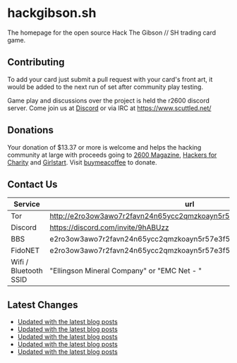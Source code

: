 # hackgibson.sh
The homepage for the open source Hack The Gibson // SH trading card game.


## Contributing

To add your card just submit a pull request with your card's front art, it would be added to the next run of set after community play testing.

Game play and discussions over the project is held the r2600 discord server. Come join us at [Discord](https://discord.com/invite/9hABUzz) or via IRC at https://www.scuttled.net/


## Donations

Your donation of $13.37 or more is welcome and helps the hacking community at large with proceeds going to [2600 Magazine](https://2600.com/), [Hackers for Charity](https://hackersforcharity.org) and [Girlstart](https://girlstart.org).  Visit [buymeacoffee](https://www.buymeacoffee.com/hackgibson.sh) to donate.


## Contact Us

Service | url
-|-
Tor | http://e2ro3ow3awo7r2favn24n65ycc2qmzkoayn5r57e3f56nvjwdcgg32ad.onion
Discord | https://discord.com/invite/9hABUzz
BBS | e2ro3ow3awo7r2favn24n65ycc2qmzkoayn5r57e3f56nvjwdcgg32ad.onion:23
FidoNET | e2ro3ow3awo7r2favn24n65ycc2qmzkoayn5r57e3f56nvjwdcgg32ad.onion:24554
Wifi / Bluetooth SSID | "Ellingson Mineral Company" or "EMC Net - <fidonet address>"

## Latest Changes
<!-- BLOG-POST-LIST:START -->
- [Updated with the latest blog posts](https://github.com/DFW2600/hackgibson.sh/commit/0ddc60a508acfa63dc9de40c940b94856c361794)
- [Updated with the latest blog posts](https://github.com/DFW2600/hackgibson.sh/commit/fd3435f17945b0b0e2caf9f4b8f45592309d2955)
- [Updated with the latest blog posts](https://github.com/DFW2600/hackgibson.sh/commit/cc4db0ba01f0f083e14f164af839fbebd83ff056)
- [Updated with the latest blog posts](https://github.com/DFW2600/hackgibson.sh/commit/f02c55ff64e62f33b1a7d2dfc8a3f1d656b35977)
- [Updated with the latest blog posts](https://github.com/DFW2600/hackgibson.sh/commit/6a5814e335d1c65c1418c50ebede7ba52041d2ac)
<!-- BLOG-POST-LIST:END -->
